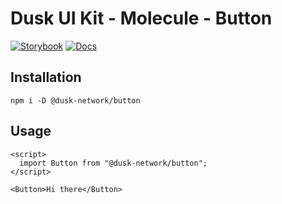# Dusk UI Kit - Molecule - Button

[![Storybook](https://img.shields.io/badge/Storybook-Component_Playground-%23FF4785?style=flat&logo=storybook)](https://dusk-network.github.io/dusk-ui-kit/?path=/story/components-atoms-button)
[![Docs](https://img.shields.io/badge/Documentation-%235E35CF?style=flat)](https://dusk-network.github.io/dusk-ui-kit/docs/components/atoms/button)

## Installation

```
npm i -D @dusk-network/button
```

## Usage

<!-- MARKDOWN-AUTO-DOCS:START (CODE:src=../../../examples/src/molecules/button/Button_01.svelte) -->
<!-- The below code snippet is automatically added from ../../../examples/src/molecules/button/Button_01.svelte -->

```svelte
<script>
  import Button from "@dusk-network/button";
</script>

<Button>Hi there</Button>
```

<!-- MARKDOWN-AUTO-DOCS:END -->
